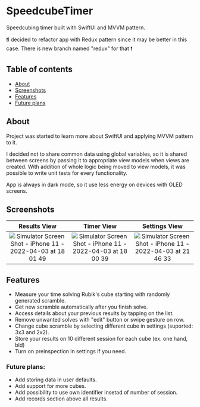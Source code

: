 # SpeedcubeTimer
Speedcubing timer built with SwiftUI and MVVM pattern.

❗️I decided to refactor app with Redux pattern since it may be better in this case. There is new branch named "redux" for that ❗️

## Table of contents
* [About](#about)
* [Screenshots](#screenshots)
* [Features](#features)
* [Future plans](#future-plans)

## About

Project was started to learn more about SwiftUI and applying MVVM pattern to it.

I decided not to share common data using global variables, so it is shared between screens by passing it to appropriate view models when views are created.
With addition of whole logic being moved to view models, it was possible to write unit tests for every functionality.

App is always in dark mode, so it use less energy on devices with OLED screens.

## Screenshots

Results View | Timer View | Settings View
:---:|:-----:|:---:
![Simulator Screen Shot - iPhone 11 - 2022-04-03 at 18 01 49](https://user-images.githubusercontent.com/63157451/161436974-ad09e77f-3063-4c54-a786-e9af341245ec.png) | ![Simulator Screen Shot - iPhone 11 - 2022-04-03 at 18 00 39](https://user-images.githubusercontent.com/63157451/161436969-dacd95f8-fb46-4066-9b81-368b8971e9b8.png) | ![Simulator Screen Shot - iPhone 11 - 2022-04-03 at 21 46 33](https://user-images.githubusercontent.com/63157451/161445457-1a6b34f8-91ec-4da3-b87f-f664902bcae7.png)

## Features

* Measure your time solving Rubik's cube starting with randomly generated scramble.
* Get new scramble automatically after you finish solve.
* Access details about your previous results by tapping on the list.
* Remove unwanted solves with "edit" button or swipe gesture on row.
* Change cube scramble by selecting different cube in settings (suported: 3x3 and 2x2).
* Store your results on 10 different session for each cube (ex. one hand, bld)
* Turn on preinspection in settings if you need.

### Future plans:

* Add storing data in user defaults.
* Add support for more cubes.
* Add possibility to use own identifier insetad of number of session.
* Add records section above all results.
